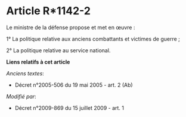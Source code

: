# Article R*1142-2

Le ministre de la défense propose et met en œuvre : 

1° La politique relative aux anciens combattants et victimes de guerre ; 

2° La politique relative au service national.

**Liens relatifs à cet article**

_Anciens textes_:

  - Décret n°2005-506 du 19 mai 2005 - art. 2 (Ab)

_Modifié par_:

  - Décret n°2009-869 du 15 juillet 2009 - art. 1
